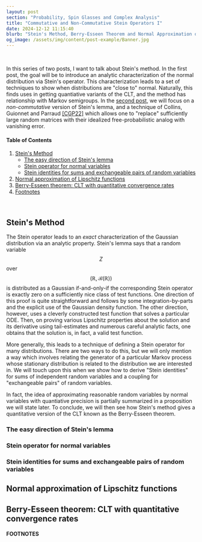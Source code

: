 ```yaml
---
layout: post
section: "Probability, Spin Glasses and Complex Analysis"
title: "Commutative and Non-Commutative Stein Operators I"
date: 2024-12-12 11:15:40
blurb: "Stein's Method, Berry-Esseen Theorem and Normal Approximation of Lipschitz Functions"
og_image: /assets/img/content/post-example/Banner.jpg
---
```


[//]: # (<img src="{{ "/assets/img/content/post-example/Banner.jpg" | absolute_url }}" alt="bay" class="post-pic"/>)
<br />

In this series of two posts, I want to talk about Stein's method. In the first post, the goal will be to introduce an analytic characterization of the normal distribution via Stein's operator. This characterization leads to a set of techniques to show when distributions are "close to" normal. Naturally, this finds uses in getting quantiative variants of the CLT, and the method has relationship with Markov semigroups. In the [second post](), we will focus on a _non-commutative_ version of Stein's lemma, and a technique of Collins, Guionnet and Parraud [[CGP22]]() which allows one to "replace" sufficiently large random matrices with their idealized free-probabilistic analog with vanishing error.

#### Table of Contents
1. [Stein's Method](#stein's-method)
   * [The easy direction of Stein's lemma](#the-easy-direction-of-stein's-lemma)
   * [Stein operator for normal variables](#stein-operator-for-normal-variables)
   * [Stein identities for sums and exchangeable pairs of random variables](#stein-identities-for-sums-and-exchangeable-paris-of-random-variables)
2. [Normal approximation of Lipschitz functions](#normal-approximation-for-lipschitz-functions)
3. [Berry-Esseen theorem: CLT with quantitative convergence rates](#berry-esseen-theorem:-clt-with-quantitative-convergence-rates)
4. [Footnotes](#footnotes)
<br>

## Stein's Method

The Stein operator leads to an _exact_ characterization of the Gaussian distribution via an analytic property. Stein's lemma says that a random variable $$Z $$ over $$(\mathbb{R}, \mathcal{B}(\mathbb{R})) $$ is distributed as a Gaussian if-and-only-if the corresponding Stein operator is exactly zero on a sufficiently nice class of test functions. One direction of this proof is quite straightforward and follows by some integration-by-parts and the explicit use of the Gaussian density function. The other direction, however, uses a cleverly constructed test function that solves a particular ODE. Then, on proving various Lipschitz properties about the solution and its derivative using tail-estimates and numerous careful analytic facts, one obtains that the solution is, in fact, a valid test function. 

More generally, this leads to a technique of defining a Stein operator for many distributions. There are two ways to do this, but we will only mention a way which involves relating the generator of a particular Markov process whose stationary distribution is related to the distribution we are interested in. We will touch upon this when we show how to derive "Stein identities" for sums of independent random variables and a coupling for "exchangeable pairs" of random variables. 


In fact, the idea of approximating reasonable random variables by normal variables with quantiative precision is partially summarized in a proposition we will state later. To conclude, we will then see how Stein's method gives a quantitative version of the CLT known as the Berry-Esseen theorem.


### The easy direction of Stein's lemma


### Stein operator for normal variables


### Stein identities for sums and exchangeable pairs of random variables


## Normal approximation of Lipschitz functions


## Berry-Esseen theorem: CLT with quantitative convergence rates


#### FOOTNOTES

[^1]: 

[^2]: 

[^3]: 
